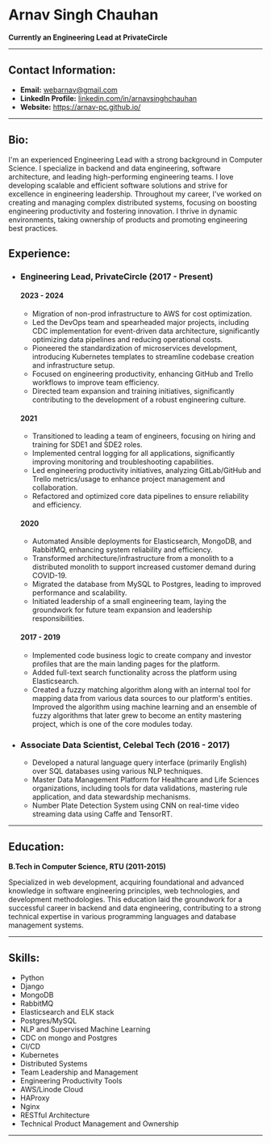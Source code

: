 
# Arnav Singh Chauhan

**Currently an Engineering Lead at PrivateCircle**

---

## Contact Information:

- **Email:** webarnav@gmail.com
- **LinkedIn Profile:** [linkedin.com/in/arnavsinghchauhan](https://www.linkedin.com/in/arnavsinghchauhan/)
- **Website:** https://arnav-pc.github.io/

---

## Bio:

I'm an experienced Engineering Lead with a strong background in Computer Science. I specialize in backend and data engineering, software architecture, and leading high-performing engineering teams. I love developing scalable and efficient software solutions and strive for excellence in engineering leadership. Throughout my career, I've worked on creating and managing complex distributed systems, focusing on boosting engineering productivity and fostering innovation. I thrive in dynamic environments, taking ownership of products and promoting engineering best practices.

## Experience:

- ### Engineering Lead, PrivateCircle (2017 - Present)
  #### 2023 - 2024
  - Migration of non-prod infrastructure to AWS for cost optimization. 
  - Led the DevOps team and spearheaded major projects, including CDC implementation for event-driven data architecture, significantly optimizing data pipelines and reducing operational costs.
  - Pioneered the standardization of microservices development, introducing Kubernetes templates to streamline codebase creation and infrastructure setup.
  - Focused on engineering productivity, enhancing GitHub and Trello workflows to improve team efficiency.
  - Directed team expansion and training initiatives, significantly contributing to the development of a robust engineering culture.
  
  #### 2021
  - Transitioned to leading a team of engineers, focusing on hiring and training for SDE1 and SDE2 roles.
  - Implemented central logging for all applications, significantly improving monitoring and troubleshooting capabilities.
  - Led engineering productivity initiatives, analyzing GitLab/GitHub and Trello metrics/usage to enhance project management and collaboration.
  - Refactored and optimized core data pipelines to ensure reliability and efficiency.
  
  #### 2020
  - Automated Ansible deployments for Elasticsearch, MongoDB, and RabbitMQ, enhancing system reliability and efficiency.
  - Transformed architecture/infrastructure from a monolith to a distributed monolith to support increased customer demand during COVID-19.
  - Migrated the database from MySQL to Postgres, leading to improved performance and scalability.
  - Initiated leadership of a small engineering team, laying the groundwork for future team expansion and leadership responsibilities.

  #### 2017 - 2019
  - Implemented code business logic to create company and investor profiles that are the main landing pages for the platform.
  - Added full-text search functionality across the platform using Elasticsearch.
  - Created a fuzzy matching algorithm along with an internal tool for mapping data from various data sources to our platform's entities. Improved the algorithm using machine learning and an ensemble of fuzzy algorithms that later grew to become an entity mastering project, which is one of the core modules today.

- ### Associate Data Scientist, Celebal Tech (2016 - 2017)
  - Developed a natural language query interface (primarily English) over SQL databases using various NLP techniques.
  - Master Data Management Platform for Healthcare and Life Sciences organizations, including tools for data validations, mastering rule application, and data stewardship mechanisms.
  - Number Plate Detection System using CNN on real-time video streaming data using Caffe and TensorRT.

---

## Education:

**B.Tech in Computer Science, RTU (2011-2015)**

Specialized in web development, acquiring foundational and advanced knowledge in software engineering principles, web technologies, and development methodologies. This education laid the groundwork for a successful career in backend and data engineering, contributing to a strong technical expertise in various programming languages and database management systems.

---

## Skills:

- Python
- Django
- MongoDB
- RabbitMQ
- Elasticsearch and ELK stack
- Postgres/MySQL
- NLP and Supervised Machine Learning
- CDC on mongo and Postgres
- CI/CD
- Kubernetes
- Distributed Systems
- Team Leadership and Management
- Engineering Productivity Tools
- AWS/Linode Cloud
- HAProxy
- Nginx
- RESTful Architecture
- Technical Product Management and Ownership

---
